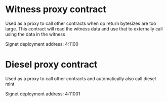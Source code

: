 # Witness proxy contract
Used as a proxy to call other contracts when op return bytesizes are too large. This contract will read the witness data and use that to externally call using the data in the witness

Signet deployment address: 4:1100

# Diesel proxy contract
Used as a proxy to call other contracts and automatically also call diesel mint

Signet deployment address: 4:11001
